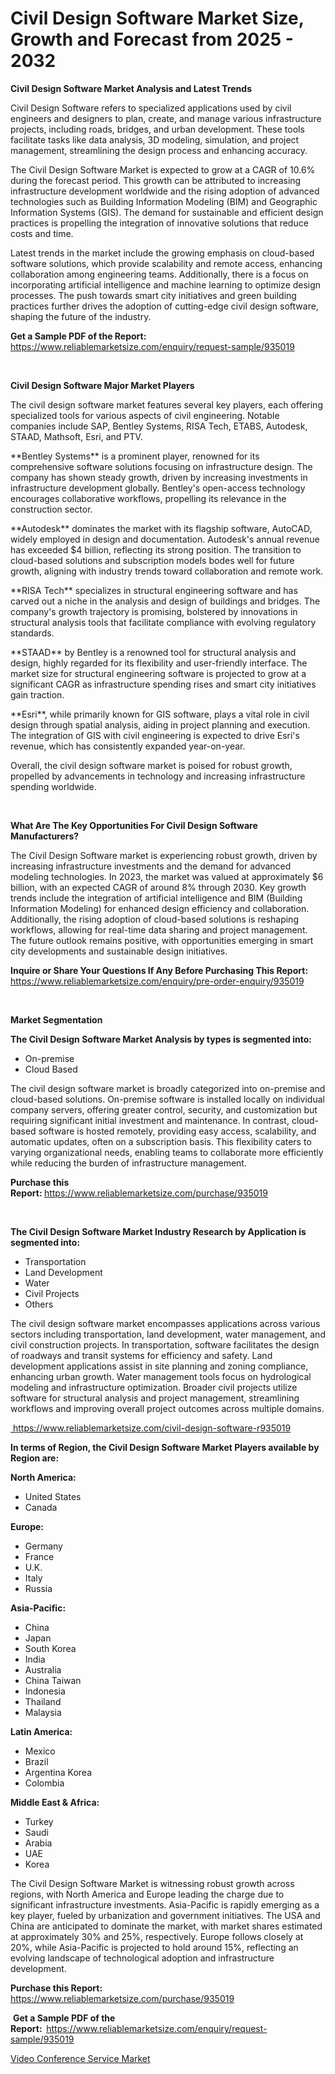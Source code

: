 <p><h1>Civil Design Software Market Size, Growth and Forecast from 2025 - 2032</h1></p><p><strong>Civil Design Software Market Analysis and Latest Trends</strong></p>
<p><p>Civil Design Software refers to specialized applications used by civil engineers and designers to plan, create, and manage various infrastructure projects, including roads, bridges, and urban development. These tools facilitate tasks like data analysis, 3D modeling, simulation, and project management, streamlining the design process and enhancing accuracy. </p><p>The Civil Design Software Market is expected to grow at a CAGR of 10.6% during the forecast period. This growth can be attributed to increasing infrastructure development worldwide and the rising adoption of advanced technologies such as Building Information Modeling (BIM) and Geographic Information Systems (GIS). The demand for sustainable and efficient design practices is propelling the integration of innovative solutions that reduce costs and time.</p><p>Latest trends in the market include the growing emphasis on cloud-based software solutions, which provide scalability and remote access, enhancing collaboration among engineering teams. Additionally, there is a focus on incorporating artificial intelligence and machine learning to optimize design processes. The push towards smart city initiatives and green building practices further drives the adoption of cutting-edge civil design software, shaping the future of the industry.</p></p>
<p><strong>Get a Sample PDF of the Report:&nbsp;</strong> <a href="https://www.reliablemarketsize.com/enquiry/request-sample/935019?utm_campaign=2281&utm_medium=2&utm_source=Github&utm_content=ia&utm_term=07032025&utm_id=civil-design-software">https://www.reliablemarketsize.com/enquiry/request-sample/935019</a></p>
<p>&nbsp;</p>
<p><strong>Civil Design Software Major Market Players</strong></p>
<p><p>The civil design software market features several key players, each offering specialized tools for various aspects of civil engineering. Notable companies include SAP, Bentley Systems, RISA Tech, ETABS, Autodesk, STAAD, Mathsoft, Esri, and PTV.</p><p>**Bentley Systems** is a prominent player, renowned for its comprehensive software solutions focusing on infrastructure design. The company has shown steady growth, driven by increasing investments in infrastructure development globally. Bentley's open-access technology encourages collaborative workflows, propelling its relevance in the construction sector.</p><p>**Autodesk** dominates the market with its flagship software, AutoCAD, widely employed in design and documentation. Autodesk's annual revenue has exceeded $4 billion, reflecting its strong position. The transition to cloud-based solutions and subscription models bodes well for future growth, aligning with industry trends toward collaboration and remote work.</p><p>**RISA Tech** specializes in structural engineering software and has carved out a niche in the analysis and design of buildings and bridges. The company's growth trajectory is promising, bolstered by innovations in structural analysis tools that facilitate compliance with evolving regulatory standards.</p><p>**STAAD** by Bentley is a renowned tool for structural analysis and design, highly regarded for its flexibility and user-friendly interface. The market size for structural engineering software is projected to grow at a significant CAGR as infrastructure spending rises and smart city initiatives gain traction.</p><p>**Esri**, while primarily known for GIS software, plays a vital role in civil design through spatial analysis, aiding in project planning and execution. The integration of GIS with civil engineering is expected to drive Esri's revenue, which has consistently expanded year-on-year.</p><p>Overall, the civil design software market is poised for robust growth, propelled by advancements in technology and increasing infrastructure spending worldwide.</p></p>
<p>&nbsp;</p>
<p><strong>What Are The Key Opportunities For Civil Design Software Manufacturers?</strong></p>
<p><p>The Civil Design Software market is experiencing robust growth, driven by increasing infrastructure investments and the demand for advanced modeling technologies. In 2023, the market was valued at approximately $6 billion, with an expected CAGR of around 8% through 2030. Key growth trends include the integration of artificial intelligence and BIM (Building Information Modeling) for enhanced design efficiency and collaboration. Additionally, the rising adoption of cloud-based solutions is reshaping workflows, allowing for real-time data sharing and project management. The future outlook remains positive, with opportunities emerging in smart city developments and sustainable design initiatives.</p></p>
<p><strong>Inquire or Share Your Questions If Any Before Purchasing This Report:</strong> <a href="https://www.reliablemarketsize.com/enquiry/pre-order-enquiry/935019?utm_campaign=2281&utm_medium=2&utm_source=Github&utm_content=ia&utm_term=07032025&utm_id=civil-design-software">https://www.reliablemarketsize.com/enquiry/pre-order-enquiry/935019</a></p>
<p>&nbsp;</p>
<p><strong>Market Segmentation</strong></p>
<p><strong>The Civil Design Software Market Analysis by types is segmented into:</strong></p>
<p><ul><li>On-premise</li><li>Cloud Based</li></ul></p>
<p><p>The civil design software market is broadly categorized into on-premise and cloud-based solutions. On-premise software is installed locally on individual company servers, offering greater control, security, and customization but requiring significant initial investment and maintenance. In contrast, cloud-based software is hosted remotely, providing easy access, scalability, and automatic updates, often on a subscription basis. This flexibility caters to varying organizational needs, enabling teams to collaborate more efficiently while reducing the burden of infrastructure management.</p></p>
<p><strong>Purchase this Report:&nbsp;</strong><a href="https://www.reliablemarketsize.com/purchase/935019?utm_campaign=2281&utm_medium=2&utm_source=Github&utm_content=ia&utm_term=07032025&utm_id=civil-design-software">https://www.reliablemarketsize.com/purchase/935019</a></p>
<p>&nbsp;</p>
<p><strong>The Civil Design Software Market Industry Research by Application is segmented into:</strong></p>
<p><ul><li>Transportation</li><li>Land Development</li><li>Water</li><li>Civil Projects</li><li>Others</li></ul></p>
<p><p>The civil design software market encompasses applications across various sectors including transportation, land development, water management, and civil construction projects. In transportation, software facilitates the design of roadways and transit systems for efficiency and safety. Land development applications assist in site planning and zoning compliance, enhancing urban growth. Water management tools focus on hydrological modeling and infrastructure optimization. Broader civil projects utilize software for structural analysis and project management, streamlining workflows and improving overall project outcomes across multiple domains.</p></p>
<p><a href="https://www.reliablemarketsize.com/civil-design-software-r935019?utm_campaign=2281&utm_medium=2&utm_source=Github&utm_content=ia&utm_term=07032025&utm_id=civil-design-software">&nbsp;https://www.reliablemarketsize.com/civil-design-software-r935019</a></p>
<p><strong>In terms of Region, the Civil Design Software Market Players available by Region are:</strong></p>
<p>
    <p> <strong> North America: </strong>
        <ul>
            <li>United States</li>
            <li>Canada</li>
        </ul>
        </p> 
    <p> <strong> Europe: </strong>
        <ul>
            <li>Germany</li>
            <li>France</li>
            <li>U.K.</li>
            <li>Italy</li>
            <li>Russia</li>
        </ul>
        </p> 
    <p> <strong> Asia-Pacific: </strong>
        <ul>
            <li>China</li>
            <li>Japan</li>
            <li>South Korea</li>
            <li>India</li>
            <li>Australia</li>
            <li>China Taiwan</li>
            <li>Indonesia</li>
            <li>Thailand</li>
            <li>Malaysia</li>
        </ul>
        </p> 
    <p> <strong> Latin America: </strong>
        <ul>
            <li>Mexico</li>
            <li>Brazil</li>
            <li>Argentina Korea</li>
            <li>Colombia</li>
        </ul>
        </p> 
    <p> <strong> Middle East & Africa: </strong>
        <ul>
            <li>Turkey</li>
            <li>Saudi</li>
            <li>Arabia</li>
            <li>UAE</li>
            <li>Korea</li>
        </ul>
    </p>
    </p>
<p><p>The Civil Design Software Market is witnessing robust growth across regions, with North America and Europe leading the charge due to significant infrastructure investments. Asia-Pacific is rapidly emerging as a key player, fueled by urbanization and government initiatives. The USA and China are anticipated to dominate the market, with market shares estimated at approximately 30% and 25%, respectively. Europe follows closely at 20%, while Asia-Pacific is projected to hold around 15%, reflecting an evolving landscape of technological adoption and infrastructure development.</p></p>
<p><strong>Purchase this Report: </strong><a href="https://www.reliablemarketsize.com/purchase/935019?utm_campaign=2281&utm_medium=2&utm_source=Github&utm_content=ia&utm_term=07032025&utm_id=civil-design-software">https://www.reliablemarketsize.com/purchase/935019</a></p>
<p>&nbsp;<strong>Get a Sample PDF of the Report:&nbsp;&nbsp;</strong><a href="https://www.reliablemarketsize.com/enquiry/request-sample/935019?utm_campaign=2281&utm_medium=2&utm_source=Github&utm_content=ia&utm_term=07032025&utm_id=civil-design-software">https://www.reliablemarketsize.com/enquiry/request-sample/935019</a></p>
<p><strong></strong></p>
<p><p><a href="https://github.com/gullattedenna/Market-Research-Report-List-1/blob/main/video-conference-service-market.md?utm_campaign=2281&utm_medium=2&utm_source=Github&utm_content=ia&utm_term=07032025&utm_id=civil-design-software">Video Conference Service Market</a></p></p>